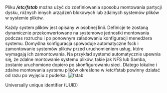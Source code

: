 Pliku ***/etc/fstab*** można użyć do zdefiniowania sposobu montowania partycji dysku, różnych innych urządzeń blokowych lub zdalnych systemów plików w systemie plików.

Każdy system plików jest opisany w osobnej linii. Definicje te zostaną dynamicznie przekonwertowane na systemowe jednostki montowania podczas rozruchu i po ponownym załadowaniu konfiguracji menedżera systemu. Domyślna konfiguracja spowoduje automatyczne fsck i zamontowanie systemów plików przed uruchomieniem usług, które wymagają ich zamontowania. Na przykład systemd automatycznie upewnia się, że zdalne montowanie systemu plików, takie jak NFS lub Samba, zostanie uruchomione dopiero po skonfigurowaniu sieci. Dlatego lokalne i zdalne montowania systemu plików określone w /etc/fstab powinny działać od razu po wyjęciu z pudełka. 
![fstab](3_5_1_fstab.png)

Universally unique identifier (UUID)